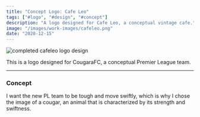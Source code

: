 ```yaml
---
title: "Concept Logo: Cafe Leo"
tags: ["#logo", "#design", "#concept"]
description: "A logo designed for Cafe Leo, a conceptual vintage cafe."
image: "/images/work-images/cafeleo.png"
date: "2020-12-15"
---
```


![completed cafeleo logo design](/images/work-images/cafeleo.png)

This is a logo designed for CougaraFC, a conceptual Premier League team.
___

### Concept

I want the new PL team to be tough and move swiftly, which is why I chose the image of a cougar, an animal that is characterized by its strength and swiftness.
